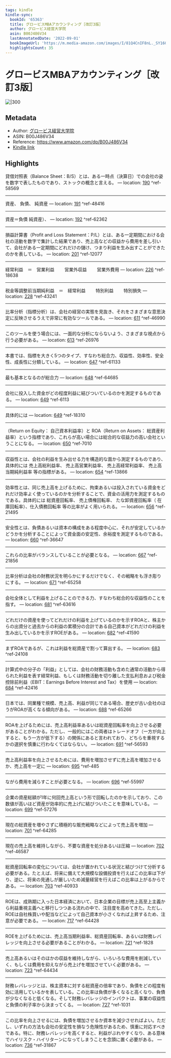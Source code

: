 ```yaml
---
tags: kindle
kindle-sync:
  bookId: '65363'
  title: グロービスMBAアカウンティング［改訂3版］
  author: グロービス経営大学院
  asin: B00J486V34
  lastAnnotatedDate: '2022-09-01'
  bookImageUrl: 'https://m.media-amazon.com/images/I/81Q4CnIF8nL._SY160.jpg'
  highlightsCount: 35
---
```


# グロービスMBAアカウンティング［改訂3版］
![|300](https://m.media-amazon.com/images/I/81Q4CnIF8nL.jpg)
## Metadata
* Author: [グロービス経営大学院](https://www.amazon.comundefined)
* ASIN: B00J486V34
* Reference: https://www.amazon.com/dp/B00J486V34
* [Kindle link](kindle://book?action=open&asin=B00J486V34)

## Highlights
貸借対照表（Balance Sheet：B/S）とは、ある一時点（決算日）での会社の姿を数字で表したものであり、ストックの概念と言える。 — location: [190](kindle://book?action=open&asin=B00J486V34&location=190) ^ref-58569

---
資産、 負債、 純資産 — location: [191](kindle://book?action=open&asin=B00J486V34&location=191) ^ref-48416

---
資産＝負債 純資産）、 — location: [192](kindle://book?action=open&asin=B00J486V34&location=192) ^ref-62362

---
損益計算書（Profit and Loss Statement：P/L）とは、ある一定期間における会社の活動を数字で集計した結果であり、売上高などの収益から費用を差し引いて、会社がある一定期間にどれだけの儲け、つまり利益を生み出すことができたのかを表している。 — location: [201](kindle://book?action=open&asin=B00J486V34&location=201) ^ref-12077

---
経常利益　＝　営業利益　 　営業外収益　 　営業外費用 — location: [226](kindle://book?action=open&asin=B00J486V34&location=226) ^ref-18638

---
税金等調整前当期純利益　＝　経常利益　 　特別利益　 　特別損失 — location: [228](kindle://book?action=open&asin=B00J486V34&location=228) ^ref-43241

---
比率分析（指標分析）は、会社の経営の実態を見抜き、それをさまざまな意思決定に反映させるうえで非常に有効なツールである。 — location: [611](kindle://book?action=open&asin=B00J486V34&location=611) ^ref-46990

---
このツールを使う場合には、一面的な分析にならないよう、さまざまな視点から行う必要がある。 — location: [613](kindle://book?action=open&asin=B00J486V34&location=613) ^ref-26976

---
本書では、指標を大きく5つのタイプ、すなわち総合力、収益性、効率性、安全性、成長性に分類している。 — location: [647](kindle://book?action=open&asin=B00J486V34&location=647) ^ref-61133

---
最も基本となるのが総合力 — location: [648](kindle://book?action=open&asin=B00J486V34&location=648) ^ref-64685

---
会社に投入した資金がどの程度利益に結びついているのかを測定するものである。 — location: [649](kindle://book?action=open&asin=B00J486V34&location=649) ^ref-6113

---
具体的には — location: [649](kindle://book?action=open&asin=B00J486V34&location=649) ^ref-18310

---
（Return on Equity： 自己資本利益率）と ROA（Return on Assets： 総資産利益率）という指標であり、これらが高い場合には総合的な収益力の高い会社ということになる。 — location: [650](kindle://book?action=open&asin=B00J486V34&location=650) ^ref-7010

---
収益性とは、会社の利益を生み出せる力を構造的な面から測定するものであり、具体的には 売上高総利益率、 売上高営業利益率、 売上高経常利益率、 売上高当期純利益率 等の指標がある。 — location: [654](kindle://book?action=open&asin=B00J486V34&location=654) ^ref-13866

---
効率性とは、同じ売上高を上げるために、拘束あるいは投入されている資金をどれだけ効率よく使っているのかを分析することで、資金の活用力を測定するものである。具体的には 総資産回転率、 売上債権回転率、 たな卸資産回転率（ 在庫回転率）、仕入債務回転率 等の比率がよく用いられる。 — location: [656](kindle://book?action=open&asin=B00J486V34&location=656) ^ref-21495

---
安全性とは、負債あるいは資本の構成をある程度中心に、それが安定しているかどうかを分析することによって資金面の安定性、余裕度を測定するものである。 — location: [660](kindle://book?action=open&asin=B00J486V34&location=660) ^ref-36647

---
これらの比率がバランスしていることが必要となる。 — location: [667](kindle://book?action=open&asin=B00J486V34&location=667) ^ref-21856

---
比率分析は会社の財務状況を明らかにするだけでなく、その戦略をも浮き彫りにする。 — location: [671](kindle://book?action=open&asin=B00J486V34&location=671) ^ref-65258

---
会社全体として利益を上げることのできる力、すなわち総合的な収益性のことを指す。 — location: [681](kindle://book?action=open&asin=B00J486V34&location=681) ^ref-63616

---
どれだけの資産を使ってどれだけの利益を上げているのかを示すROAと、株主からの出資分と過去からの利益の累積分の合計である自己資本がどれだけの利益を生み出しているかを示すROEがある。 — location: [682](kindle://book?action=open&asin=B00J486V34&location=682) ^ref-41590

---
まずROAであるが、これは利益を総資産で割って算出する。 — location: [683](kindle://book?action=open&asin=B00J486V34&location=683) ^ref-24108

---
計算式中の分子の「利益」としては、会社の財務活動も含めた通常の活動から得られた利益を表す経常利益、もしくは財務活動を切り離した支払利息および税金控除前利益（EBIT：Earnings Before Interest and Tax）を使用 — location: [684](kindle://book?action=open&asin=B00J486V34&location=684) ^ref-42416

---
日本では、同業種で規模、売上高、利益が同じである場合、歴史が古い会社のほうがROAが高くなる傾向がある。 — location: [688](kindle://book?action=open&asin=B00J486V34&location=688) ^ref-65266

---
ROAを上げるためには、売上高利益率あるいは総資産回転率を向上させる必要があることがわかる。ただし、一般的にはこの両者はトレードオフ（一方が向上すると、もう一方が低下する）の関係にあると言われており、どちらを重視するかの選択を慎重に行わなくてはならない。 — location: [691](kindle://book?action=open&asin=B00J486V34&location=691) ^ref-56593

---
売上高利益率を向上させるためには、費用を増加させずに売上高を増加させるか、売上高を一定に — location: [695](kindle://book?action=open&asin=B00J486V34&location=695) ^ref-485

---
ながら費用を減らすことが必要となる。 — location: [696](kindle://book?action=open&asin=B00J486V34&location=696) ^ref-55997

---
企業の資産総額が1年に何回売上高という形で回転したのかを示しており、この数値が高いほど資産が効率的に売上げに結びついたことを意味している。 — location: [699](kindle://book?action=open&asin=B00J486V34&location=699) ^ref-57276

---
現在の総資産を増やさずに積極的な販売戦略などによって売上高を増加 — location: [701](kindle://book?action=open&asin=B00J486V34&location=701) ^ref-64285

---
現在の売上高を維持しながら、不要な資産を処分あるいは圧縮 — location: [702](kindle://book?action=open&asin=B00J486V34&location=702) ^ref-46587

---
総資産回転率の変化については、会社が置かれている状況と結びつけて分析する必要がある。たとえば、将来に備えて大規模な設備投資を行えばこの比率は下がり、逆に、将来の見通しが厳しいため減量経営を行えばこの比率は上がるからである。 — location: [703](kindle://book?action=open&asin=B00J486V34&location=703) ^ref-40933

---
ROEは、成熟期に入った日本経済において、日本企業の目標が売上高至上主義から利益重視主義へと移行しつつある流れの中で、注目度を高めてきた。ただし、ROEは自社株買いや配当などによって自己資本が小さくなれば上昇するため、注意が必要である。 — location: [717](kindle://book?action=open&asin=B00J486V34&location=717) ^ref-64428

---
ROEを上げるためには、売上高当期利益率、総資産回転率、あるいは財務レバレッジを向上させる必要があることがわかる。 — location: [721](kindle://book?action=open&asin=B00J486V34&location=721) ^ref-1828

---
売上高あるいはそのほかの収益を維持しながら、いろいろな費用を削減していく、もしくは費用を抑えながら売上げを増加させていく必要がある。 — location: [723](kindle://book?action=open&asin=B00J486V34&location=723) ^ref-64434

---
財務レバレッジとは、株主資本に対する総資産の倍率であり、負債をどの程度有効に活用しているかを表している。この比率は負債が多くなると高くなり、負債が少なくなると低くなる。そして財務レバレッジのインパクトは、事業の収益性と負債の利子率から決まってくる。 — location: [727](kindle://book?action=open&asin=B00J486V34&location=727) ^ref-1031

---
この比率を向上させるには、負債を増加させるか資本を減少させればよい。ただし、いずれの方法も会社の安定性を損なう危険性があるため、慎重に対応すべきである。特に、財務レバレッジを高くすると、利益がぶれやすくなり、ある意味でハイリスク・ハイリターンになってしまうことを念頭に置く必要がある。 — location: [736](kindle://book?action=open&asin=B00J486V34&location=736) ^ref-31867

---
